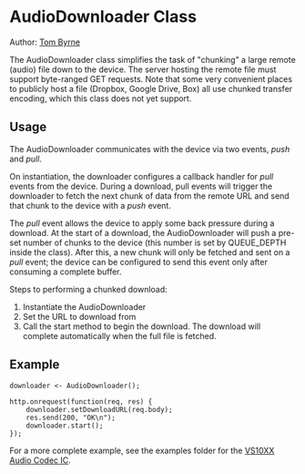 # AudioDownloader Class

Author: [Tom Byrne](https://github.com/ersatzavian/)

The AudioDownloader class simplifies the task of "chunking" a large remote (audio) file down to the device. The server hosting the remote file must support byte-ranged GET requests. Note that some very convenient places to publicly host a file (Dropbox, Google Drive, Box) all use chunked transfer encoding, which this class does not yet support.

## Usage
The AudioDownloader communicates with the device via two events, *push* and *pull*. 

On instantiation, the downloader configures a callback handler for *pull* events from the device. During a download, pull events will trigger the downloader to fetch the next chunk of data from the remote URL and send that chunk to the device with a *push* event. 

The *pull* event allows the device to apply some back pressure during a download. At the start of a download, the AudioDownloader will push a pre-set number of chunks to the device (this number is set by QUEUE_DEPTH inside the class). After this, a new chunk will only be fetched and sent on a *pull* event; the device can be configured to send this event only after consuming a complete buffer.

Steps to performing a chunked download: 

1. Instantiate the AudioDownloader
2. Set the URL to download from
3. Call the start method to begin the download. The download will complete automatically when the full file is fetched. 

## Example

```
downloader <- AudioDownloader();

http.onrequest(function(req, res) {
    downloader.setDownloadURL(req.body);
    res.send(200, "OK\n");
    downloader.start();
});
```

For a more complete example, see the examples folder for the [VS10XX Audio Codec IC](../../hardware/VS10XX/examples).